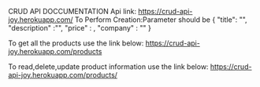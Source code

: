 CRUD API DOCCUMENTATION
Api link:
        https://crud-api-joy.herokuapp.com/
To Perform Creation:Parameter should be
    {
    	"title": "<String>",	
    	"description" :"<string>",
    	"price" : <number>,
    	"company" : "<String>"
    }
    
 To get all the products use the link below:
    https://crud-api-joy.herokuapp.com/products
    
 To read,delete,update product information use the link below:
        https://crud-api-joy.herokuapp.com/products/<Product id>
